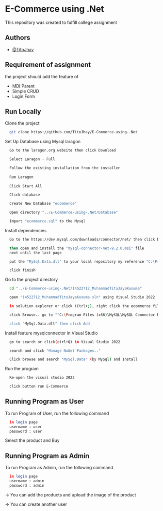 
# E-Commerce using .Net

This repository was created to fulfill college assignment

## Authors

- [@TitoJhay](https://github.com/TitoJhay)


## Requirement of assignment
the project should add the feature of 
- MDI Parent
- Simple CRUD 
- Login Form


## Run Locally

Clone the project

```bash
  git clone https://github.com/TitoJhay/E-Commerce-using-.Net
```
Set Up Database using Mysql laragon

```bash
  Go to the laragon.org website then click Download

  Select Laragon - Full

  Follow the existing installation from the installer
  
  Run Laragon
  
  Click Start All

  Click database

  Create New Database "ecommerce"

  Open directory "../E-Commerce-using-.Net/Database"

  Import "ecommerce.sql" to the Mysql
```

Install dependencies

```bash
  Go to the https://dev.mysql.com/downloads/connector/net/ then click Download

  then open and install the "mysql-connector-net-9.2.0.msi" file
  next until the last page

  put the "MySql.Data.dll" to your local repository my reference "C:\Program Files (x86)\MySQL\MySQL Connector NET 9.2"

  click finish 
```

Go to the project directory 

```bash
  cd "../E-Commerce-using-.Net/14522712_MuhammadTitoJayaKusuma"

  open "14522712_MuhammadTitoJayaKusuma.sln" using Visual Studio 2022 

  in solution explorer or click (Ctrl+;), right click the ecommerce file -> click ADD -> click Project Reference 

  click Browse.. go to ""C:\Program Files (x86)\MySQL\MySQL Connector NET 9.2"

  click "MySql.Data.dll" then click Add
```

Install feature mysqlconnector in Visual Studio

```bash
  go to search or click(ctrl+Q) in Visual Studio 2022

  search and click "Manage NuGet Packages.."

  Click browse and search "MySql.Data" (by MySql) and Install
```

Run the program

```bash
  Re-open the visual studio 2022

  click button run E-Commerce
```



## Running Program as User

To run Program of User, run the following command 

```bash
  in login page
  username : user
  password : user
```

Select the product and Buy


## Running Program as Admin

To run Program as Admin, run the following command 

```bash
  in login page
  username : admin
  password : admin
```

-> You can add the products and upload the image of the product

-> You can create another user

